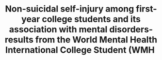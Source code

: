 --- 
abstract: '' 
authors: 
 - G Kiekens
 -  P Hasking
 -  R Bruffaerts
 -  J Alonso
 -  RP Auerbach
 -  J Bantjes
 -  ...
doi: '' 
featured: false 
publication: '*Psychological medicine*, NA' 
publication_short: '' 
publishDate: '2021-01-01' 
title: 'Non-suicidal self-injury among first-year college students and its association with mental disorders- results from the World Mental Health International College Student (WMH ' 
url_code: '' 
url_dataset: '' 
url_pdf: '' 
url_poster: '' 
url_project: '' 
url_slides: '' 
url_source: '' 
url_video: '' 
---